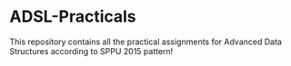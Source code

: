 # ADSL-Practicals

This repository contains all the practical assignments for Advanced Data Structures according to SPPU 2015 pattern!
